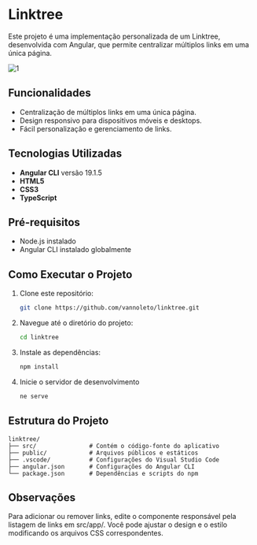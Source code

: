 # Linktree

Este projeto é uma implementação personalizada de um Linktree, desenvolvida com Angular, que permite centralizar múltiplos links em uma única página.


![1](https://github.com/user-attachments/assets/d57ee503-7731-4899-97dd-49be84259c50)


## Funcionalidades

- Centralização de múltiplos links em uma única página.
- Design responsivo para dispositivos móveis e desktops.
- Fácil personalização e gerenciamento de links.

## Tecnologias Utilizadas

- **Angular CLI** versão 19.1.5
- **HTML5**
- **CSS3**
- **TypeScript**

## Pré-requisitos

- Node.js instalado
- Angular CLI instalado globalmente

## Como Executar o Projeto

1. Clone este repositório:

   ```bash
   git clone https://github.com/vannoleto/linktree.git

2. Navegue até o diretório do projeto:

   ```bash
   cd linktree

3. Instale as dependências: 
    
   ```bash
   npm install

4. Inicie o servidor de desenvolvimento

    ```bash
    ne serve

## Estrutura do Projeto

```
linktree/
├── src/               # Contém o código-fonte do aplicativo
├── public/            # Arquivos públicos e estáticos
├── .vscode/           # Configurações do Visual Studio Code
├── angular.json       # Configurações do Angular CLI
└── package.json       # Dependências e scripts do npm
```
## Observações
Para adicionar ou remover links, edite o componente responsável pela listagem de links em src/app/. Você pode ajustar o design e o estilo modificando os arquivos CSS correspondentes.
